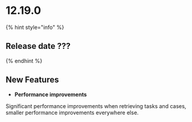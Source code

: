 # 12.19.0

{% hint style="info" %}
## Release date ???
{% endhint %}

## New Features

* **Performance improvements**

Significant performance improvements when retrieving tasks and cases, smaller performance improvements everywhere else.
